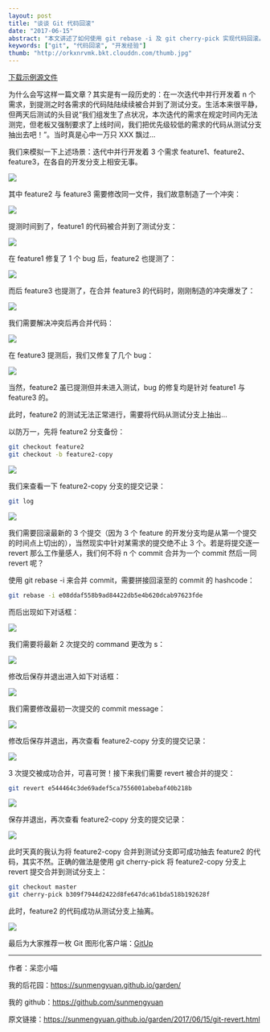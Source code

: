 ```yaml
---
layout: post
title: "谈谈 Git 代码回滚"
date: "2017-06-15"
abstract: "本文讲述了如何使用 git rebase -i 及 git cherry-pick 实现代码回滚。代码回滚属于高危操作，建议慎用！"
keywords: ["git", "代码回滚", "开发经验"]
thumb: "http://orkxnrvmk.bkt.clouddn.com/thumb.jpg"
---
```


[下载示例源文件](http://orkxnrvmk.bkt.clouddn.com/project.zip)

为什么会写这样一篇文章？其实是有一段历史的：在一次迭代中并行开发着 n 个需求，到提测之时各需求的代码陆陆续续被合并到了测试分支。生活本来很平静，但两天后测试的头目说“我们组发生了点状况，本次迭代的需求在规定时间内无法测完，但老板又强制要求了上线时间，我们把优先级较低的需求的代码从测试分支抽出去吧！”。当时真是心中一万只 XXX 飘过...

我们来模拟一下上述场景：迭代中并行开发着 3 个需求 feature1、feature2、feature3，在各自的开发分支上相安无事。

![](http://orkxnrvmk.bkt.clouddn.com/dev-features.jpg)

其中 feature2 与 feature3 需要修改同一文件，我们故意制造了一个冲突：

![](http://orkxnrvmk.bkt.clouddn.com/create-conflict-feature2-feature3.jpg)

提测时间到了，feature1 的代码被合并到了测试分支：

![](http://orkxnrvmk.bkt.clouddn.com/merge-feature1.jpg)

在 feature1 修复了 1 个 bug 后，feature2 也提测了：

![](http://orkxnrvmk.bkt.clouddn.com/merge-feature2.jpg)

而后 feature3 也提测了，在合并 feature3 的代码时，刚刚制造的冲突爆发了：

![](http://orkxnrvmk.bkt.clouddn.com/conflict-detail-file5.jpg)

我们需要解决冲突后再合并代码：

![](http://orkxnrvmk.bkt.clouddn.com/merge-conflict-feature3.jpg)

在 feature3 提测后，我们又修复了几个 bug：

![](http://orkxnrvmk.bkt.clouddn.com/bug-file5-feature3.jpg)

当然，feature2 虽已提测但并未进入测试，bug 的修复均是针对 feature1 与 feature3 的。

此时，feature2 的测试无法正常进行，需要将代码从测试分支上抽出...

以防万一，先将 feature2 分支备份：

```bash
git checkout feature2
git checkout -b feature2-copy
```

![](http://orkxnrvmk.bkt.clouddn.com/copy-feature2.jpg)

我们来查看一下 feature2-copy 分支的提交记录：

```bash
git log
```

![](http://orkxnrvmk.bkt.clouddn.com/log-feature2.jpg)

我们需要回滚最新的 3 个提交（因为 3 个 feature 的开发分支均是从第一个提交的时间点上切出的），当然现实中针对某需求的提交绝不止 3 个。若是将提交逐一 revert 那么工作量感人，我们何不将 n 个 commit 合并为一个 commit 然后一同 revert 呢？

使用 git rebase -i 来合并 commit，需要拼接回滚至的 commit 的 hashcode：

```bash
git rebase -i e08ddaf558b9ad84422db5e4b620dcab97623fde
```

而后出现如下对话框：

![](http://orkxnrvmk.bkt.clouddn.com/merge-commit-init-feature2.jpg)

我们需要将最新 2 次提交的 command 更改为 s：

![](http://orkxnrvmk.bkt.clouddn.com/merge-commit-feature2.jpg)

修改后保存并退出进入如下对话框：

![](http://orkxnrvmk.bkt.clouddn.com/change-commit-init-feature2.jpg)

我们需要修改最初一次提交的 commit message：

![](http://orkxnrvmk.bkt.clouddn.com/change-commit-feature2.jpg)

修改后保存并退出，再次查看 feature2-copy 分支的提交记录：

![](http://orkxnrvmk.bkt.clouddn.com/merge-commit-log-feature2.jpg)

3 次提交被成功合并，可喜可贺！接下来我们需要 revert 被合并的提交：

```bash
git revert e544464c3de69adef5ca7556001abebaf40b218b
```

![](http://orkxnrvmk.bkt.clouddn.com/revert-commit-feature2.jpg)

保存并退出，再次查看 feature2-copy 分支的提交记录：

![](http://orkxnrvmk.bkt.clouddn.com/revert-commit-log-feature2.jpg)

此时天真的我认为将 feature2-copy 合并到测试分支即可成功抽去 feature2 的代码，其实不然。正确的做法是使用 git cherry-pick 将 feature2-copy 分支上 revert 提交合并到测试分支上：

```bash
git checkout master
git cherry-pick b309f7944d2422d8fe647dca61bda518b192628f
```

此时，feature2 的代码成功从测试分支上抽离。

![](http://orkxnrvmk.bkt.clouddn.com/pick-success-feature2.jpg)

最后为大家推荐一枚 Git 图形化客户端：[GitUp](http://gitup.co/)

*****

作者：呆恋小喵

我的后花园：<https://sunmengyuan.github.io/garden/>

我的 github：<https://github.com/sunmengyuan>

原文链接：<https://sunmengyuan.github.io/garden/2017/06/15/git-revert.html>
